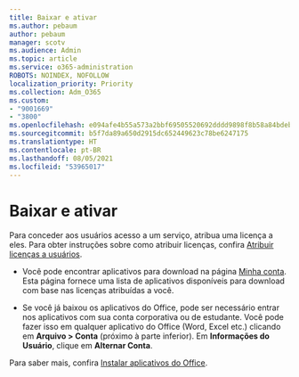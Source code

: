 ```yaml
---
title: Baixar e ativar
ms.author: pebaum
author: pebaum
manager: scotv
ms.audience: Admin
ms.topic: article
ms.service: o365-administration
ROBOTS: NOINDEX, NOFOLLOW
localization_priority: Priority
ms.collection: Adm_O365
ms.custom:
- "9001669"
- "3800"
ms.openlocfilehash: e094afe4b55a573a2bbf69505520692dddd9898f8b58a84bdebc61311c19c875
ms.sourcegitcommit: b5f7da89a650d2915dc652449623c78be6247175
ms.translationtype: HT
ms.contentlocale: pt-BR
ms.lasthandoff: 08/05/2021
ms.locfileid: "53965017"
---
```

# <a name="download-and-activate"></a>Baixar e ativar

Para conceder aos usuários acesso a um serviço, atribua uma licença a eles. Para obter instruções sobre como atribuir licenças, confira [Atribuir licenças a usuários](https://docs.microsoft.com/microsoft-365/admin/manage/assign-licenses-to-users).

- Você pode encontrar aplicativos para download na página [Minha conta](https://portal.office.com/account/#installs). Esta página fornece uma lista de aplicativos disponíveis para download com base nas licenças atribuídas a você. 

- Se você já baixou os aplicativos do Office, pode ser necessário entrar nos aplicativos com sua conta corporativa ou de estudante. Você pode fazer isso em qualquer aplicativo do Office (Word, Excel etc.) clicando em **Arquivo > Conta** (próximo à parte inferior). Em **Informações do Usuário**, clique em **Alternar Conta**.

Para saber mais, confira [Instalar aplicativos do Office](https://docs.microsoft.com/microsoft-365/admin/setup/install-applications).
